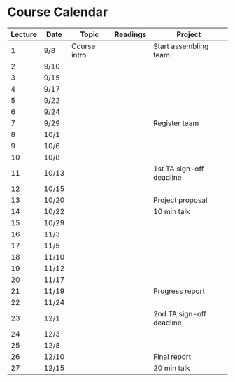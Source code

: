 # Course Calendar

Lecture | Date  | Topic        | Readings | Project
--------|-------|--------------|----------|--------
1       | 9/8   | Course intro |          | Start assembling team
2       | 9/10  |              |          |
3       | 9/15  |              |          |
4       | 9/17  |              |          |
5       | 9/22  |              |          |
6       | 9/24  |              |          |
7       | 9/29  |              |          | Register team
8       | 10/1  |              |          |
9       | 10/6  |              |          |
10      | 10/8  |              |          |
11      | 10/13 |              |          | 1st TA sign-off deadline
12      | 10/15 |              |          |
13      | 10/20 |              |          | Project proposal
14      | 10/22 |              |          | 10 min talk
15      | 10/29 |              |          |
16      | 11/3  |              |          |
17      | 11/5  |              |          |
18      | 11/10 |              |          |
19      | 11/12 |              |          |
20      | 11/17 |              |          |
21      | 11/19 |              |          | Progress report
22      | 11/24 |              |          |
23      | 12/1  |              |          | 2nd TA sign-off deadline
24      | 12/3  |              |          |
25      | 12/8  |              |          |
26      | 12/10 |              |          | Final report
27      | 12/15 |              |          | 20 min talk
